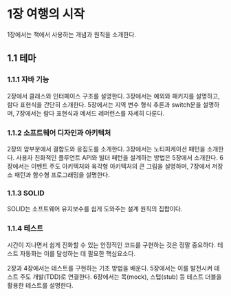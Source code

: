# 1장 여행의 시작

1장에서는 책에서 사용하는 개념과 원칙을 소개한다.



## 1.1 테마

### 1.1.1 자바 기능

2장에서 클래스와 인터페이스 구조를 설명한다. 3장에서는 예외와 패키지를 설명하고, 람다 표현식을 간단히 소개한다. 5장에서는 지역 변수 형식 추론과 switch문을 설명하며, 7장에서는 람다 표현식과 메서드 레퍼런스를 자세히 다룬다.



### 1.1.2 소프트웨어 디자인과 아키텍처

2장의 앞부분에서 결합도와 응집도를 소개한다. 3장에서는 노티피케이션 패턴을 소개한다. 사용자 친화적인 플루언트 API와 빌더 패턴을 설계하는 방법은 5장에서 소개한다. 6장에서는 이벤트 주도 아키텍처와 육각형 아키텍처의 큰 그림을 설명하며, 7장에서 저장소 패턴과 함수형 프로그래밍을 설명한다.



### 1.1.3 SOLID

SOLID는 소프트웨어 유지보수를 쉽게 도와주는 설계 원칙의 집합이다.



### 1.1.4 테스트

시간이 지나면서 쉽게 진화할 수 있는 안정적인 코드를 구현하는 것은 정말 중요하다. 테스트 자동화는 이를 달성하는 데 필요한 핵심요소다.

2장과 4장에서는 테스트를 구현하는 기초 방법을 배운다. 5장에서는 이를 발전시켜 테스트 주도 개발(TDD)로 연결한다. 6장에서는 목(mock), 스텁(stub) 등 테스트 더블을 활용한 테스트를 설명한다.



